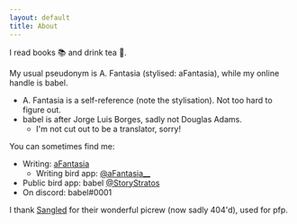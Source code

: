 ```yaml
---
layout: default
title: About
---
```


I read books 📚 and drink tea 🍵.

My usual pseudonym is A. Fantasia (stylised: aFantasia), while my online handle is babel.
- A. Fantasia is a self-reference (note the stylisation). Not too hard to figure out.
- babel is after Jorge Luis Borges, sadly not Douglas Adams.
  + I'm not cut out to be a translator, sorry!

You can sometimes find me:

- Writing: [aFantasia](https://archiveofourown.org/users/aFantasia)
  + Writing bird app: [@aFantasia__](https://twitter.com/aFantasia__)
- Public bird app: babel [@StoryStratos](https://twitter.com/StoryStratos)
- On discord: babel#0001

I thank [Sangled](https://twitter.com/sangled) for their wonderful picrew (now sadly 404'd), used for pfp.
